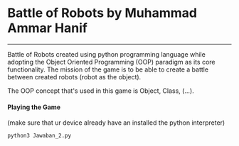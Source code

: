# Battle of Robots by Muhammad Ammar Hanif
---
Battle of Robots created using python programming language while adopting the Object Oriented Programming (OOP) paradigm as its core functionality. The mission of the game is to be able to create a battle between created robots (robot as the object). 

The OOP concept that's used in this game is Object, Class, (...). 

#### Playing the Game
(make sure that ur device already have an installed the python interpreter)
```sh
python3 Jawaban_2.py
```